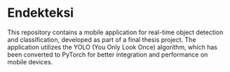 # Endekteksi
This repository contains a mobile application for real-time object detection and classification, developed as part of a final thesis project. The application utilizes the YOLO (You Only Look Once) algorithm, which has been converted to PyTorch for better integration and performance on mobile devices.
